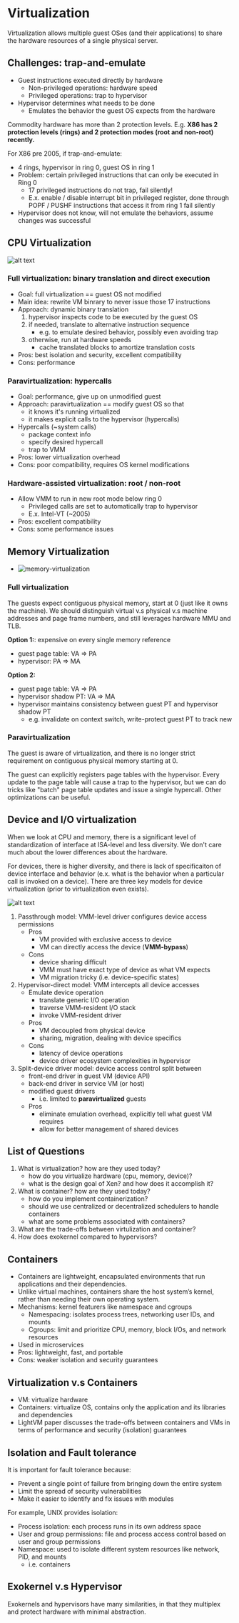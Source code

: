 # Virtualization 
Virtualization allows multiple guest OSes (and their applications) to share the hardware resources of a single physical server. 

## Challenges: trap-and-emulate 
* Guest instructions executed directly by hardware
    * Non-privileged operations: hardware speed
    * Privileged operations: trap to hypervisor
* Hypervisor determines what needs to be done
    * Emulates the behavior the guest OS expects from the hardware

Commodity hardware has more than 2 protection levels. E.g. **X86 has 2 protection levels (rings) and 2 protection modes (root and non-root) recently.**

For X86 pre 2005, if trap-and-emulate: 
* 4 rings, hypervisor in ring 0, guest OS in ring 1 
* Problem: certain privileged instructions that can only be executed in Ring 0
   *  17 privileged instructions do not trap, fail silently! 
   * E.x. enable / disable interrupt bit in privileged register, done through POPF / PUSHF instructions that access it from ring 1 fail silently 
* Hypervisor does not know, will not emulate the behaviors, assume changes was successful 

## CPU Virtualization

![alt text](images/71-virtualization/virtualization-comparison.png)

### Full virtualization: binary translation and direct execution
*  Goal: full virtualization == guest OS not modified
*  Main idea: rewrite VM binrary to never issue those 17 instructions 
*  Approach: dynamic binary translation
    1) hypervisor inspects code to be executed by the guest OS 
    2) if needed, translate to alternative instruction sequence
       - e.g. to emulate desired behavior, possibly even avoiding trap
    3) otherwise, run at hardware speeds
       - cache translated blocks to amortize translation costs 
*  Pros: best isolation and security, excellent compatibility
*  Cons: performance 

### Paravirtualization: hypercalls
*  Goal: performance, give up on unmodified guest
*  Approach: paravirtualization == modify guest OS so that
     - it knows it's running virtualized
     - it makes explicit calls to the hypervisor (hypercalls)
*  Hypercalls (~system calls)
     - package context info
     - specify desired hypercall
     - trap to VMM 
*  Pros: lower virtualization overhead
*  Cons: poor compatibility, requires OS kernel modifications 

### Hardware-assisted virtualization: root / non-root  
*  Allow VMM to run in new root mode below ring 0
   *  Privileged calls are set to automatically trap to hypervisor
   *  E.x. Intel-VT (~2005) 
*  Pros: excellent compatibility
*  Cons: some performance issues

## Memory Virtualization 

- ![memory-virtualization](images/71-virtualization/memory-virtualization.png)

### Full virtualization 
The guests expect contiguous physical memory, start at 0 (just like it owns the machine). We should distinguish virtual v.s physical v.s machine addresses and page frame numbers, and still leverages hardware MMU and TLB. 

**Option 1:**: expensive on every single memory reference 
- guest page table: VA => PA
- hypervisor: PA => MA 

**Option 2:**
- guest page table: VA => PA
- hypervisor shadow PT: VA => MA
- hypervisor maintains consistency between guest PT and hypervisor shadow PT 
    - e.g. invalidate on context switch, write-protect guest PT to track new 

### Paravirtualization
The guest is aware of virtualization, and there is no longer strict requirement on contiguous physical memory starting at 0. 

The guest can explicitly registers page tables with the hypervisor. Every update to the page table will cause a trap to the hypervisor, but we can do tricks like "batch" page table updates and issue a single hypercall. Other optimizations can be useful.

## Device and I/O virtualization 
When we look at CPU and memory, there is a significant level of standardization of interface at ISA-level and less diversity. We don't care much about the lower differences about the hardware. 

For devices, there is higher diversity, and there is lack of specificaiton of device interface and behavior (e.x. what is the behavior when a particular call is invoked on a device). There are three key models for device virtualization (prior to virtualization even exists). 

![alt text](images/71-virtualization/device-driver.png)

1. Passthrough model: VMM-level driver configures device access permissions
     *  Pros
         *  VM provided with exclusive access to device
         *  VM can directly access the device (**VMM-bypass**)
     *  Cons
         *  device sharing difficult
         *  VMM must have exact type of device as what VM expects
         *  VM migration tricky (i.e. device-specific states)
2. Hypervisor-direct model: VMM intercepts all device accesses
     *   Emulate device operation
           *  translate generic I/O operation
           *  traverse VMM-resident I/O stack
           *  invoke VMM-resident driver
     *   Pros
         *  VM decoupled from physical device
         *  sharing, migration, dealing with device specifics
     *   Cons
         *  latency of device operations
         *  device driver ecosystem complexities in hypervisor
3. Split-device driver model: device access control split between
     *  front-end driver in guest VM (device API)
     *  back-end driver in service VM (or host)
     *  modified guest drivers
         *  i.e. limited to **paravirtualized** guests
     *  Pros
         *  eliminate emulation overhead, explicitly tell what guest VM requires
         *  allow for better management of shared devices     

## List of Questions 
1. What is virtualization? how are they used today?
   - how do you virtualize hardware (cpu, memory, device)?
   - what is the design goal of Xen? and how does it accomplish it? 
2. What is container? how are they used today?
   - how do you implement containerization?
   - should we use centralized or decentralized schedulers to handle containers 
   - what are some problems associated with containers? 
3. What are the trade-offs between virtulization and container?
4. How does exokernel compared to hypervisors?

## Containers 
* Containers are lightweight, encapsulated environments that run applications and their dependencies.
* Unlike virtual machines, containers share the host system’s kernel, rather than needing their own operating system.
* Mechanisms: kernel featurers like namespace and cgroups 
    *  Namespacing: isolates process trees, networking user IDs, and mounts
    *  Cgroups: limit and prioritize CPU, memory, block I/Os, and network resources
*  Used in microservices
*  Pros: lightweight, fast, and portable 
*  Cons: weaker isolation and security guarantees 

## Virtualization v.s Containers
* VM: virtualize hardware
* Containers: virtualize OS, contains only the application and its libraries and dependencies
* LightVM paper discusses the trade-offs between containers and VMs in terms of performance and security (isolation) guarantees

## Isolation and Fault tolerance 
It is important for fault tolerance because:
* Prevent a single point of failure from bringing down the entire system
* Limit the spread of security vulnerabilities
* Make it easier to identify and fix issues with modules

For example, UNIX provides isolation:
* Process isolation: each process runs in its own address space
* User and group permissions: file and process access control based on user and group permissions
* Namespace: used to isolate different system resources like network, PID, and mounts
   *  i.e. containers  

## Exokernel v.s Hypervisor 
Exokernels and hypervisors have many similarities, in that they multiplex and protect hardware with minimal abstraction.

